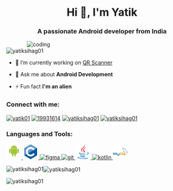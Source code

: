 <h1 align="center">Hi 👋, I'm Yatik</h1>
<h3 align="center">A passionate Android developer from India</h3>
<img align="right" alt="coding" width="450" src="https://images.pexels.com/photos/8566472/pexels-photo-8566472.jpeg?auto=compress&cs=tinysrgb&w=1260&h=750&dpr=1">

<p align="left"> <img src="https://komarev.com/ghpvc/?username=yatiksihag01&label=Profile%20views&color=0e75b6&style=flat" alt="yatiksihag01" /> </p>

- 🔭 I’m currently working on [QR Scanner](https://github.com/yatiksihag01/QR-Scanner---Google-ML-Kit-MVVM)

- 💬 Ask me about **Android Development**

- ⚡ Fun fact **I'm an alien**

<h3 align="left">Connect with me:</h3>
<p align="left">
<a href="https://linkedin.com/in/yatik01" target="blank"><img align="center" src="https://raw.githubusercontent.com/rahuldkjain/github-profile-readme-generator/master/src/images/icons/Social/linked-in-alt.svg" alt="yatik01" height="30" width="40" /></a>
<a href="https://stackoverflow.com/users/19931614" target="blank"><img align="center" src="https://raw.githubusercontent.com/rahuldkjain/github-profile-readme-generator/master/src/images/icons/Social/stack-overflow.svg" alt="19931614" height="30" width="40" /></a>
<a href="https://www.hackerrank.com/yatiksihag01" target="blank"><img align="center" src="https://raw.githubusercontent.com/rahuldkjain/github-profile-readme-generator/master/src/images/icons/Social/hackerrank.svg" alt="yatiksihag01" height="30" width="40" /></a>
<a href="https://www.leetcode.com/yatiksihag01" target="blank"><img align="center" src="https://raw.githubusercontent.com/rahuldkjain/github-profile-readme-generator/master/src/images/icons/Social/leet-code.svg" alt="yatiksihag01" height="30" width="40" /></a>
</p>

<h3 align="left">Languages and Tools:</h3>
<p align="left"> <a href="https://developer.android.com" target="_blank" rel="noreferrer"> <img src="https://raw.githubusercontent.com/devicons/devicon/master/icons/android/android-original-wordmark.svg" alt="android" width="40" height="40"/> </a> <a href="https://www.cprogramming.com/" target="_blank" rel="noreferrer"> <img src="https://raw.githubusercontent.com/devicons/devicon/master/icons/c/c-original.svg" alt="c" width="40" height="40"/> </a> <a href="https://www.figma.com/" target="_blank" rel="noreferrer"> <img src="https://www.vectorlogo.zone/logos/figma/figma-icon.svg" alt="figma" width="40" height="40"/> </a> <a href="https://git-scm.com/" target="_blank" rel="noreferrer"> <img src="https://www.vectorlogo.zone/logos/git-scm/git-scm-icon.svg" alt="git" width="40" height="40"/> </a> <a href="https://www.java.com" target="_blank" rel="noreferrer"> <img src="https://raw.githubusercontent.com/devicons/devicon/master/icons/java/java-original.svg" alt="java" width="40" height="40"/> </a> <a href="https://kotlinlang.org" target="_blank" rel="noreferrer"> <img src="https://www.vectorlogo.zone/logos/kotlinlang/kotlinlang-icon.svg" alt="kotlin" width="40" height="40"/> </a> <a href="https://www.mysql.com/" target="_blank" rel="noreferrer"> <img src="https://raw.githubusercontent.com/devicons/devicon/master/icons/mysql/mysql-original-wordmark.svg" alt="mysql" width="40" height="40"/> </a> </p>

<p><img align="left" src="https://github-readme-stats.vercel.app/api?username=yatiksihag01&show_icons=true&locale=en" alt="yatiksihag01" /></p>

<p><img align="center" src="https://github-readme-stats.vercel.app/api/top-langs?username=yatiksihag01&show_icons=true&locale=en&layout=compact" alt="yatiksihag01" />

<p><img align="left" src="https://github-readme-streak-stats.herokuapp.com/?user=yatiksihag01&" alt="yatiksihag01" /></p>

</p>
